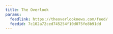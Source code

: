 ```yaml
---
title: The Overlook
params:
  feedlink: https://theoverlooknews.com/feed/
  feedid: 7c102a72ced745254f10d075fe8b91dd
---
```


